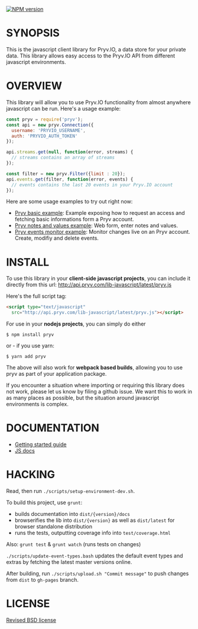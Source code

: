 [![NPM version](https://badge.fury.io/js/pryv.png)](http://badge.fury.io/js/pryv)

# SYNOPSIS

This is the javascript client library for Pryv.IO, a data store for your private
data. This library allows easy access to the Pryv.IO API from different javascript
environments. 

# OVERVIEW 

This library will allow you to use Pryv.IO functionality from almost anywhere 
javascript can be run. Here's a usage example: 

```javascript
const pryv = require('pryv');
const api = new pryv.Connection({
  username: 'PRYVIO_USERNAME', 
  auth: 'PRYVIO_AUTH_TOKEN'
});

api.streams.get(null, function(error, streams) {
  // streams contains an array of streams
});

const filter = new pryv.Filter({limit : 20});
api.events.get(filter, function(error, events) {
  // events contains the last 20 events in your Pryv.IO account
});
```

Here are some usage examples to try out right now: 

- [Pryv basic example](http://codepen.io/pryv/pen/apQJxz): Example exposing how 
  to request an access and fetching basic informations form a Pryv account.
- [Pryv notes and values example](http://codepen.io/pryv/pen/apQJrO): Web form, 
  enter notes and values. 
- [Pryv events monitor example](http://codepen.io/pryv/pen/rjQygX): Monitor 
  changes live on an Pryv account. Create, modifiy and delete events.

# INSTALL

To use this library in your **client-side javascript projects**, you can include it
directly from this url: http://api.pryv.com/lib-javascript/latest/pryv.js

Here's the full script tag: 

```html
<script type="text/javascript" 
  src="http://api.pryv.com/lib-javascript/latest/pryv.js"></script>
```

For use in your **nodejs projects**, you can simply do either

```shell
$ npm install pryv
```

or - if you use yarn: 

```shell
$ yarn add pryv
```

The above will also work for **webpack based builds**, allowing you to use pryv
as part of your application package. 

If you encounter a situation where importing or requiring this library does 
not work, please let us know by filing a github issue. We want this to work 
in as many places as possible, but the situation around javascript environments 
is complex. 

# DOCUMENTATION

- [Getting started guide](http://pryv.github.io/getting-started/javascript/)
- [JS docs](http://pryv.github.io/lib-javascript/latest/docs/)


# HACKING

Read, then run `./scripts/setup-environment-dev.sh`.

To build this project, use `grunt`:

- builds documentation into `dist/{version}/docs`
- browserifies the lib into `dist/{version}` as well as `dist/latest` for 
  browser standalone distribution
- runs the tests, outputting coverage info into `test/coverage.html`

Also: `grunt test` & `grunt watch` (runs tests on changes)

`./scripts/update-event-types.bash` updates the default event types and extras 
by fetching the latest master versions online.

After building, run `./scripts/upload.sh "Commit message"` to push
changes from `dist` to `gh-pages` branch.

# LICENSE

[Revised BSD license](https://github.com/pryv/documents/blob/master/license-bsd-revised.md)
